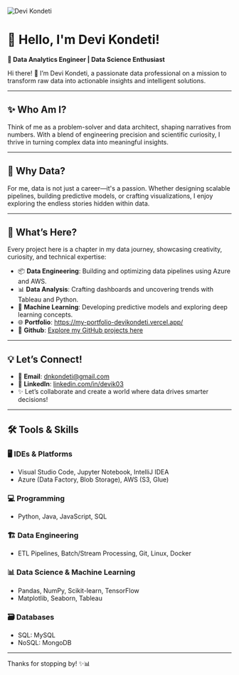 ![Devi Kondeti](https://github.com/user-attachments/assets/141910c3-7434-4447-9bbc-ad65c4c58b8c)

# 🌟 Hello, I'm Devi Kondeti!

**🚀 Data Analytics Engineer | Data Science Enthusiast**

Hi there! 👋 I’m Devi Kondeti, a passionate data professional on a mission to transform raw data into actionable insights and intelligent solutions.

---

## ✨ Who Am I?

Think of me as a problem-solver and data architect, shaping narratives from numbers. With a blend of engineering precision and scientific curiosity, I thrive in turning complex data into meaningful insights.

---

## 🎢 Why Data?

For me, data is not just a career—it's a passion. Whether designing scalable pipelines, building predictive models, or crafting visualizations, I enjoy exploring the endless stories hidden within data.

---

## 🚀 What’s Here?

Every project here is a chapter in my data journey, showcasing creativity, curiosity, and technical expertise:

- 📦 **Data Engineering**: Building and optimizing data pipelines using Azure and AWS.
- 📊 **Data Analysis**: Crafting dashboards and uncovering trends with Tableau and Python.
- 🤖 **Machine Learning**: Developing predictive models and exploring deep learning concepts.
- 🌐 **Portfolio**: https://my-portfolio-devikondeti.vercel.app/ 
- 🐙 **Github**: [Explore my GitHub projects here](https://github.com/DeviNKondeti)

---

## 💡 Let’s Connect!

- 📧 **Email**: [dnkondeti@gmail.com](mailto:dnkondeti@gmail.com)  
- 🔗 **LinkedIn**: [linkedin.com/in/devik03](https://www.linkedin.com/in/devik03/)  
- ✨ Let’s collaborate and create a world where data drives smarter decisions!

---

## 🛠️ Tools & Skills

### 🖥️ IDEs & Platforms
- Visual Studio Code, Jupyter Notebook, IntelliJ IDEA  
- Azure (Data Factory, Blob Storage), AWS (S3, Glue)

### 💻 Programming
- Python, Java, JavaScript, SQL

### 🏗️ Data Engineering
- ETL Pipelines, Batch/Stream Processing, Git, Linux, Docker

### 📊 Data Science & Machine Learning
- Pandas, NumPy, Scikit-learn, TensorFlow 
- Matplotlib, Seaborn, Tableau

### 🗃️ Databases
- SQL: MySQL  
- NoSQL: MongoDB

---

Thanks for stopping by! ✨📊
